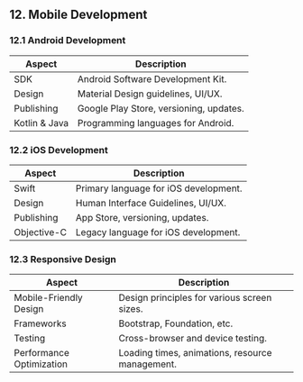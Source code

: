 ## 12. Mobile Development
### 12.1 Android Development
| Aspect                                   | Description                                               |
|------------------------------------------|-----------------------------------------------------------|
| SDK                                      | Android Software Development Kit.                         |
| Design                                   | Material Design guidelines, UI/UX.                        |
| Publishing                               | Google Play Store, versioning, updates.                   |
| Kotlin & Java                            | Programming languages for Android.                        |

### 12.2 iOS Development
| Aspect                                   | Description                                               |
|------------------------------------------|-----------------------------------------------------------|
| Swift                                    | Primary language for iOS development.                     |
| Design                                   | Human Interface Guidelines, UI/UX.                        |
| Publishing                               | App Store, versioning, updates.                           |
| Objective-C                              | Legacy language for iOS development.                      |

### 12.3 Responsive Design
| Aspect                                   | Description                                               |
|------------------------------------------|-----------------------------------------------------------|
| Mobile-Friendly Design                   | Design principles for various screen sizes.               |
| Frameworks                               | Bootstrap, Foundation, etc.                               |
| Testing                                  | Cross-browser and device testing.                         |
| Performance Optimization                 | Loading times, animations, resource management.           |
